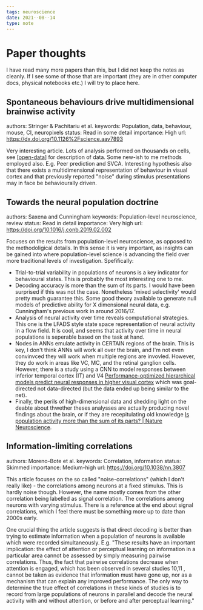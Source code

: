 ```yaml
---
tags: neuroscience
date: 2021--08--14
type: note
---
```


# Paper thoughts

I have read many more papers than this, but I did not keep the notes as cleanly.
If I see some of those that are important (they are in other computer docs, physical notebooks etc.) I will try to place here.

## Spontaneous behaviours drive multidimensional brainwise activity

authors: Stringer & Pachitariu et al.
keywords: Population, data, behaviour, mouse, CI, neuropixels
status: Read in some detail
importance: High
url: https://dx.doi.org/10.1126%2Fscience.aav7893

Very interesting article. Lots of analysis performed on thousands on cells, see [[open-data]] for description of data.
Some new-ish to me methods employed also. E.g. Peer prediction and SVCA.
Interesting hypothesis also that there exists a multidimensional representation of behaviour in visual cortex and that previously reported "noise" during stimulus presentations may in face be behaviourally driven.

## Towards the neural population doctrine

authors: Saxena and Cunningham
keywords: Population-level neuroscience, review
status: Read in detail
importance: Very high
url: https://doi.org/10.1016/j.conb.2019.02.002

Focuses on the results from population-level neuroscience, as opposed to the methodoligical details.
In this sense it is very important, as insights can be gained into where population-level science is advancing the field over more traditional levels of investigation.
Spefifically:

- Trial-to-trial variability in populations of neurons is a key indicator for behavioural states. This is probably the most interesting one to me.
- Decoding accuracy is more than the sum of its parts. I would have been surprised if this was not the case. Nonetheless 'mixed selectivity' would pretty much guarantee this. Some good theory available to generate null models of predictive ability for X dimensional neural data, e.g. Cunningham's previous work in around 2016/17.
- Analysis of neural activity over time reveals computational strategies. This one is the LFADS style state space representation of neural activity in a flow field. It is cool, and seems that activity over time in neural populations is seperable based on the task at hand.
- Nodes in ANNs emulate activity in CERTAIN regions of the brain. This is key, I don't think ANNs will work all over the brain, and I'm not even convinvced they will work when multiple regions are invovled. However, they do work in areas like VC, MC, and the retinal ganglion cells. However, there is a study using a CNN to model responses between inferior temporal cortex (IT) and V4 [Performance-optimized hierarchical models predict neural responses in higher visual cortex](https://www.pnas.org/content/111/23/8619) which was goal-directed not data-directed (but the data ended up being similar to the net).
- Finally, the perils of high-dimensional data and shedding light on the deabte about thwether theses analysses are actually producing novel findings about the brain, or if they are recepitulating old knowledge [Is population activity more than the sum of its parts? | Nature Neuroscience](https://www.nature.com/articles/nn.4627).

## Information-limiting correlations

authors: Moreno-Bote et al.
keywords: Correlation, information
status: Skimmed
importance: Medium-high
url: https://doi.org/10.1038/nn.3807

This article focuses on the so called "noise-correlations" (which I don't really like) - the correlations among neurons at a fixed stimulus. This is hardly noise though. However, the name mostly comes from the other correlation being labelled as signal correlation. The correlations among neurons with varying stimulus.
There is a reference at the end about signal correlations, which I feel there must be something more up to date than 2000s early.

One crucial thing the article suggests is that direct decoding is better than trying to estimate information when a population of neurons is available which were recorded simultaneously.
E.g. "These results have an important implication: the effect of attention
or perceptual learning on information in a particular area cannot be
assessed by simply measuring pairwise correlations. Thus, the fact
that pairwise correlations decrease when attention is engaged, which
has been observed in several studies 10,11 , cannot be taken as evidence
that information must have gone up, nor as a mechanism that can
explain any improved performance. The only way to determine the
true effect of correlations in these kinds of studies is to record from
large populations of neurons in parallel and decode the neural activity
with and without attention, or before and after perceptual learning."

[//begin]: # "Autogenerated link references for markdown compatibility"
[open-data]: ../projects/open-data "Open Data"
[//end]: # "Autogenerated link references"
